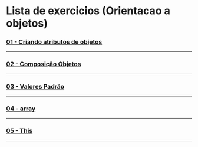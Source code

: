 # Lista de exercicios (Orientacao a objetos)

### [01 - Criando atributos de objetos](/)
----
### [02 - Composição Objetos ](/)
----
### [03 - Valores Padrão ](/)
----
### [04 - array](/)
----
### [05 - This](https://github.com/gladsonsimoes/ExerciciosDeExemplo_Java/tree/main/orientacao_a_objetos/orientacao_a_objetos_parte1/o_objeto_this/)
----
